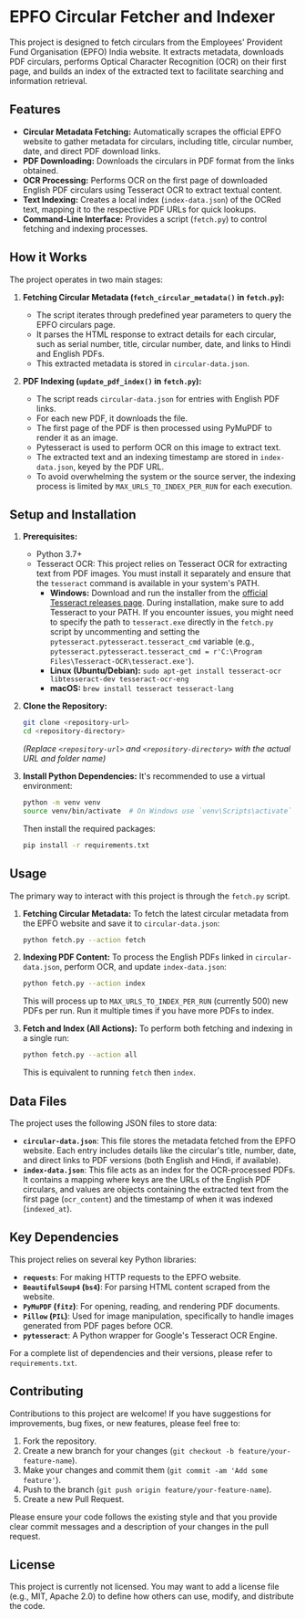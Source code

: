 # EPFO Circular Fetcher and Indexer

This project is designed to fetch circulars from the Employees' Provident Fund Organisation (EPFO) India website. It extracts metadata, downloads PDF circulars, performs Optical Character Recognition (OCR) on their first page, and builds an index of the extracted text to facilitate searching and information retrieval.

## Features

*   **Circular Metadata Fetching:** Automatically scrapes the official EPFO website to gather metadata for circulars, including title, circular number, date, and direct PDF download links.
*   **PDF Downloading:** Downloads the circulars in PDF format from the links obtained.
*   **OCR Processing:** Performs OCR on the first page of downloaded English PDF circulars using Tesseract OCR to extract textual content.
*   **Text Indexing:** Creates a local index (`index-data.json`) of the OCRed text, mapping it to the respective PDF URLs for quick lookups.
*   **Command-Line Interface:** Provides a script (`fetch.py`) to control fetching and indexing processes.

## How it Works

The project operates in two main stages:

1.  **Fetching Circular Metadata (`fetch_circular_metadata()` in `fetch.py`):**
    *   The script iterates through predefined year parameters to query the EPFO circulars page.
    *   It parses the HTML response to extract details for each circular, such as serial number, title, circular number, date, and links to Hindi and English PDFs.
    *   This extracted metadata is stored in `circular-data.json`.

2.  **PDF Indexing (`update_pdf_index()` in `fetch.py`):**
    *   The script reads `circular-data.json` for entries with English PDF links.
    *   For each new PDF, it downloads the file.
    *   The first page of the PDF is then processed using PyMuPDF to render it as an image.
    *   Pytesseract is used to perform OCR on this image to extract text.
    *   The extracted text and an indexing timestamp are stored in `index-data.json`, keyed by the PDF URL.
    *   To avoid overwhelming the system or the source server, the indexing process is limited by `MAX_URLS_TO_INDEX_PER_RUN` for each execution.

## Setup and Installation

1.  **Prerequisites:**
    *   Python 3.7+
    *   Tesseract OCR: This project relies on Tesseract OCR for extracting text from PDF images. You must install it separately and ensure that the `tesseract` command is available in your system's PATH.
        *   **Windows:** Download and run the installer from the [official Tesseract releases page](https://github.com/UB-Mannheim/tesseract/wiki). During installation, make sure to add Tesseract to your PATH. If you encounter issues, you might need to specify the path to `tesseract.exe` directly in the `fetch.py` script by uncommenting and setting the `pytesseract.pytesseract.tesseract_cmd` variable (e.g., `pytesseract.pytesseract.tesseract_cmd = r'C:\Program Files\Tesseract-OCR\tesseract.exe'`).
        *   **Linux (Ubuntu/Debian):** `sudo apt-get install tesseract-ocr libtesseract-dev tesseract-ocr-eng`
        *   **macOS:** `brew install tesseract tesseract-lang`

2.  **Clone the Repository:**
    ```bash
    git clone <repository-url>
    cd <repository-directory>
    ```
    *(Replace `<repository-url>` and `<repository-directory>` with the actual URL and folder name)*

3.  **Install Python Dependencies:**
    It's recommended to use a virtual environment:
    ```bash
    python -m venv venv
    source venv/bin/activate  # On Windows use `venv\Scripts\activate`
    ```
    Then install the required packages:
    ```bash
    pip install -r requirements.txt
    ```

## Usage

The primary way to interact with this project is through the `fetch.py` script.

1.  **Fetching Circular Metadata:**
    To fetch the latest circular metadata from the EPFO website and save it to `circular-data.json`:
    ```bash
    python fetch.py --action fetch
    ```

2.  **Indexing PDF Content:**
    To process the English PDFs linked in `circular-data.json`, perform OCR, and update `index-data.json`:
    ```bash
    python fetch.py --action index
    ```
    This will process up to `MAX_URLS_TO_INDEX_PER_RUN` (currently 500) new PDFs per run. Run it multiple times if you have more PDFs to index.

3.  **Fetch and Index (All Actions):**
    To perform both fetching and indexing in a single run:
    ```bash
    python fetch.py --action all
    ```
    This is equivalent to running `fetch` then `index`.

## Data Files

The project uses the following JSON files to store data:

*   **`circular-data.json`**: This file stores the metadata fetched from the EPFO website. Each entry includes details like the circular's title, number, date, and direct links to PDF versions (both English and Hindi, if available).
*   **`index-data.json`**: This file acts as an index for the OCR-processed PDFs. It contains a mapping where keys are the URLs of the English PDF circulars, and values are objects containing the extracted text from the first page (`ocr_content`) and the timestamp of when it was indexed (`indexed_at`).

## Key Dependencies

This project relies on several key Python libraries:

*   **`requests`**: For making HTTP requests to the EPFO website.
*   **`BeautifulSoup4` (`bs4`)**: For parsing HTML content scraped from the website.
*   **`PyMuPDF` (`fitz`)**: For opening, reading, and rendering PDF documents.
*   **`Pillow` (`PIL`)**: Used for image manipulation, specifically to handle images generated from PDF pages before OCR.
*   **`pytesseract`**: A Python wrapper for Google's Tesseract OCR Engine.

For a complete list of dependencies and their versions, please refer to `requirements.txt`.

## Contributing

Contributions to this project are welcome! If you have suggestions for improvements, bug fixes, or new features, please feel free to:

1.  Fork the repository.
2.  Create a new branch for your changes (`git checkout -b feature/your-feature-name`).
3.  Make your changes and commit them (`git commit -am 'Add some feature'`).
4.  Push to the branch (`git push origin feature/your-feature-name`).
5.  Create a new Pull Request.

Please ensure your code follows the existing style and that you provide clear commit messages and a description of your changes in the pull request.

## License

This project is currently not licensed. You may want to add a license file (e.g., MIT, Apache 2.0) to define how others can use, modify, and distribute the code.
